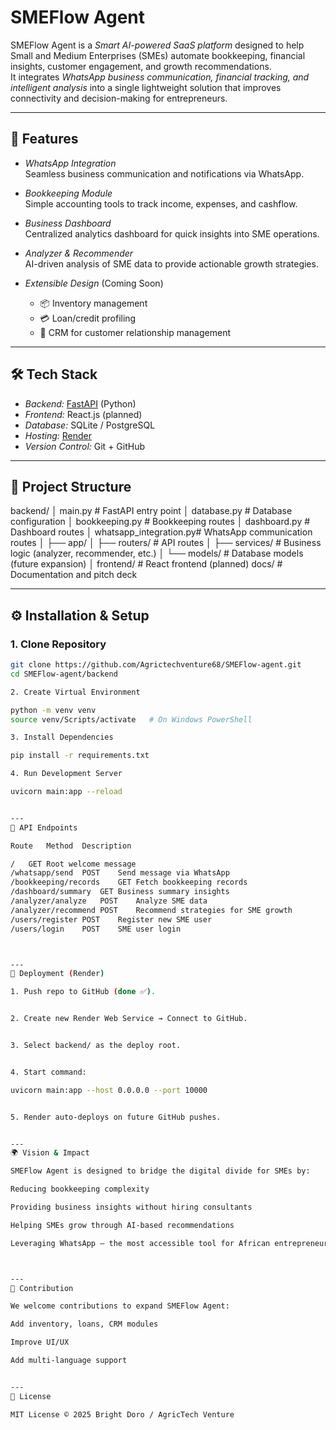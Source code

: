 # SMEFlow Agent

SMEFlow Agent is a *Smart AI-powered SaaS platform* designed to help Small and Medium Enterprises (SMEs) automate bookkeeping, financial insights, customer engagement, and growth recommendations.  
It integrates *WhatsApp business communication, financial tracking, and intelligent analysis* into a single lightweight solution that improves connectivity and decision-making for entrepreneurs.

---

## 🚀 Features

- *WhatsApp Integration*  
  Seamless business communication and notifications via WhatsApp.

- *Bookkeeping Module*  
  Simple accounting tools to track income, expenses, and cashflow.

- *Business Dashboard*  
  Centralized analytics dashboard for quick insights into SME operations.

- *Analyzer & Recommender*  
  AI-driven analysis of SME data to provide actionable growth strategies.

- *Extensible Design* (Coming Soon)  
  - 📦 Inventory management  
  - 💳 Loan/credit profiling  
  - 🤝 CRM for customer relationship management  

---

## 🛠 Tech Stack

- *Backend:* [FastAPI](https://fastapi.tiangolo.com/) (Python)  
- *Frontend:* React.js (planned)  
- *Database:* SQLite / PostgreSQL  
- *Hosting:* [Render](https://render.com/)  
- *Version Control:* Git + GitHub  

---

## 📂 Project Structure

backend/ │   main.py                # FastAPI entry point │   database.py            # Database configuration │   bookkeeping.py         # Bookkeeping routes │   dashboard.py           # Dashboard routes │   whatsapp_integration.py# WhatsApp communication routes │ ├── app/ │   ├── routers/           # API routes │   ├── services/          # Business logic (analyzer, recommender, etc.) │   └── models/            # Database models (future expansion) │ frontend/                  # React frontend (planned) docs/                      # Documentation and pitch deck

---

## ⚙ Installation & Setup

### 1. Clone Repository
```bash
git clone https://github.com/Agrictechventure68/SMEFlow-agent.git
cd SMEFlow-agent/backend

2. Create Virtual Environment

python -m venv venv
source venv/Scripts/activate   # On Windows PowerShell

3. Install Dependencies

pip install -r requirements.txt

4. Run Development Server

uvicorn main:app --reload


---
🔗 API Endpoints

Route	Method	Description

/	GET	Root welcome message
/whatsapp/send	POST	Send message via WhatsApp
/bookkeeping/records	GET	Fetch bookkeeping records
/dashboard/summary	GET	Business summary insights
/analyzer/analyze	POST	Analyze SME data
/analyzer/recommend	POST	Recommend strategies for SME growth
/users/register	POST	Register new SME user
/users/login	POST	SME user login



---
🚀 Deployment (Render)

1. Push repo to GitHub (done ✅).


2. Create new Render Web Service → Connect to GitHub.


3. Select backend/ as the deploy root.


4. Start command:

uvicorn main:app --host 0.0.0.0 --port 10000


5. Render auto-deploys on future GitHub pushes.


---
🌍 Vision & Impact

SMEFlow Agent is designed to bridge the digital divide for SMEs by:

Reducing bookkeeping complexity

Providing business insights without hiring consultants

Helping SMEs grow through AI-based recommendations

Leveraging WhatsApp — the most accessible tool for African entrepreneurs



---
🤝 Contribution

We welcome contributions to expand SMEFlow Agent:

Add inventory, loans, CRM modules

Improve UI/UX

Add multi-language support


---
📜 License

MIT License © 2025 Bright Doro / AgricTech Venture